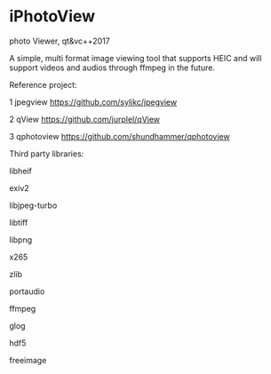 # iPhotoView
photo Viewer, qt&amp;vc++2017

A simple, multi format image viewing tool that supports HEIC and will support videos and audios through ffmpeg in the future.

Reference project:

1 jpegview
https://github.com/sylikc/jpegview

2 qView
https://github.com/jurplel/qView

3 qphotoview
https://github.com/shundhammer/qphotoview

Third party libraries:

libheif

exiv2

libjpeg-turbo

libtiff

libpng

x265

zlib

portaudio

ffmpeg

glog

hdf5

freeimage




